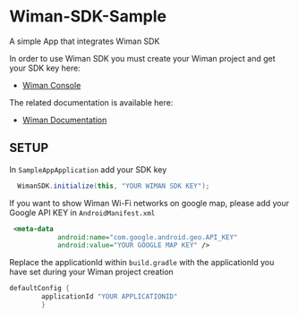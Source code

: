 # Wiman-SDK-Sample

A simple App that integrates Wiman SDK

In order to use Wiman SDK you must create your Wiman project and get your SDK key here:
* [Wiman Console](https://developers.wiman.me/console) 

The related documentation is available here:
* [Wiman Documentation](https://developers.wiman.me/console/docs/) 


## SETUP

In `SampleAppApplication` add your SDK key
```java
  WimanSDK.initialize(this, "YOUR WIMAN SDK KEY");
```
If you want to show Wiman Wi-Fi networks on google map, please add your Google API KEY in 
`AndroidManifest.xml`
```xml
 <meta-data
            android:name="com.google.android.geo.API_KEY"
            android:value="YOUR GOOGLE MAP KEY" />
```
Replace the applicationId within `build.gradle` with the applicationId you have set during your 
Wiman project creation
```gradle
defaultConfig {
        applicationId "YOUR APPLICATIONID"
        }
```

